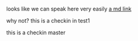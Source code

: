 looks like we can speak here very easily
[a md link](mano.md)

why not?
this is a checkin in test1

this is a checkin master

